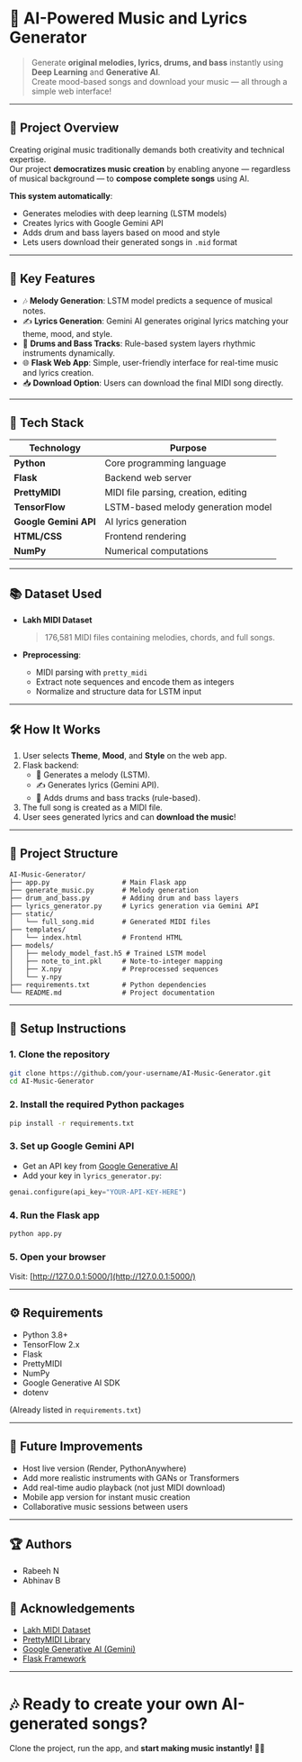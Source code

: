 
# 🎵 AI-Powered Music and Lyrics Generator

> Generate **original melodies, lyrics, drums, and bass** instantly using **Deep Learning** and **Generative AI**.  
> Create mood-based songs and download your music — all through a simple web interface!

---

## 📜 Project Overview

Creating original music traditionally demands both creativity and technical expertise.  
Our project **democratizes music creation** by enabling anyone — regardless of musical background — to **compose complete songs** using AI.

**This system automatically**:
- Generates melodies with deep learning (LSTM models)
- Creates lyrics with Google Gemini API
- Adds drum and bass layers based on mood and style
- Lets users download their generated songs in `.mid` format

---

## 🎯 Key Features

- 🎶 **Melody Generation**: LSTM model predicts a sequence of musical notes.
- ✍️ **Lyrics Generation**: Gemini AI generates original lyrics matching your theme, mood, and style.
- 🥁 **Drums and Bass Tracks**: Rule-based system layers rhythmic instruments dynamically.
- 🌐 **Flask Web App**: Simple, user-friendly interface for real-time music and lyrics creation.
- 📥 **Download Option**: Users can download the final MIDI song directly.

---

## 🧠 Tech Stack

| Technology             | Purpose                                    |
|------------------------|--------------------------------------------|
| **Python**             | Core programming language                  |
| **Flask**              | Backend web server                         |
| **PrettyMIDI**         | MIDI file parsing, creation, editing       |
| **TensorFlow**         | LSTM-based melody generation model         |
| **Google Gemini API**  | AI lyrics generation                       |
| **HTML/CSS**           | Frontend rendering                         |
| **NumPy**              | Numerical computations                     |

---

## 📚 Dataset Used

- **Lakh MIDI Dataset**  
  > 176,581 MIDI files containing melodies, chords, and full songs.

- **Preprocessing**:
  - MIDI parsing with `pretty_midi`
  - Extract note sequences and encode them as integers
  - Normalize and structure data for LSTM input

---

## 🛠 How It Works

1. User selects **Theme**, **Mood**, and **Style** on the web app.
2. Flask backend:
   - 🎵 Generates a melody (LSTM).
   - ✍️ Generates lyrics (Gemini API).
   - 🥁 Adds drums and bass tracks (rule-based).
3. The full song is created as a MIDI file.
4. User sees generated lyrics and can **download the music**!

---

## 📂 Project Structure

```
AI-Music-Generator/
├── app.py                  # Main Flask app
├── generate_music.py       # Melody generation
├── drum_and_bass.py        # Adding drum and bass layers
├── lyrics_generator.py     # Lyrics generation via Gemini API
├── static/
│   └── full_song.mid       # Generated MIDI files
├── templates/
│   └── index.html          # Frontend HTML
├── models/
│   ├── melody_model_fast.h5 # Trained LSTM model
│   ├── note_to_int.pkl     # Note-to-integer mapping
│   ├── X.npy               # Preprocessed sequences
│   └── y.npy
├── requirements.txt        # Python dependencies
└── README.md               # Project documentation
```

---

## 🧩 Setup Instructions

### 1. Clone the repository
```bash
git clone https://github.com/your-username/AI-Music-Generator.git
cd AI-Music-Generator
```

### 2. Install the required Python packages
```bash
pip install -r requirements.txt
```

### 3. Set up Google Gemini API
- Get an API key from [Google Generative AI](https://ai.google.dev/)
- Add your key in `lyrics_generator.py`:
```python
genai.configure(api_key="YOUR-API-KEY-HERE")
```

### 4. Run the Flask app
```bash
python app.py
```

### 5. Open your browser
Visit: [http://127.0.0.1:5000/](http://127.0.0.1:5000/)

---

## ⚙️ Requirements

- Python 3.8+
- TensorFlow 2.x
- Flask
- PrettyMIDI
- NumPy
- Google Generative AI SDK
- dotenv

(Already listed in `requirements.txt`)

---

## 🎯 Future Improvements

- Host live version (Render, PythonAnywhere)
- Add more realistic instruments with GANs or Transformers
- Add real-time audio playback (not just MIDI download)
- Mobile app version for instant music creation
- Collaborative music sessions between users

---

## 🏆 Authors

- Rabeeh N
- Abhinav B


## 🙏 Acknowledgements

- [Lakh MIDI Dataset](https://colinraffel.com/projects/lmd/)
- [PrettyMIDI Library](https://github.com/craffel/pretty-midi)
- [Google Generative AI (Gemini)](https://ai.google.dev/)
- [Flask Framework](https://flask.palletsprojects.com/)

---

# 🎶 Ready to create your own AI-generated songs?  
Clone the project, run the app, and **start making music instantly!** 🎹🎤
